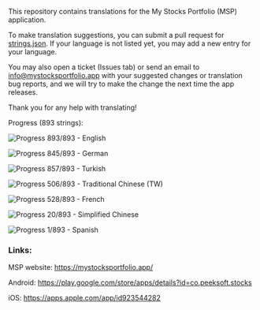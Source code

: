 This repository contains translations for the My Stocks Portfolio (MSP) application.

To make translation suggestions, you can submit a pull request for [strings.json](https://github.com/mystocksportfolio/translations/blob/main/strings.json). If your language is not listed yet, you may add a new entry for your language.

You may also open a ticket (Issues tab) or send an email to info@mystocksportfolio.app with your suggested changes or translation bug reports, and we will try to make the change the next time the app releases.

Thank you for any help with translating!

Progress (893 strings):

![Progress](https://progress-bar.dev/100?title=en&width=120) 893/893 - English

![Progress](https://progress-bar.dev/95?title=de&width=120) 845/893 - German

![Progress](https://progress-bar.dev/96?title=tr&width=120) 857/893 - Turkish

![Progress](https://progress-bar.dev/57?title=zh-Hant-TW&width=120) 506/893 - Traditional Chinese (TW)

![Progress](https://progress-bar.dev/59?title=fr&width=120) 528/893 - French

![Progress](https://progress-bar.dev/2?title=zh&width=120) 20/893 - Simplified Chinese

![Progress](https://progress-bar.dev/0?title=es&width=120) 1/893 - Spanish

### Links:

MSP website: https://mystocksportfolio.app/

Android: https://play.google.com/store/apps/details?id=co.peeksoft.stocks

iOS: https://apps.apple.com/app/id923544282
